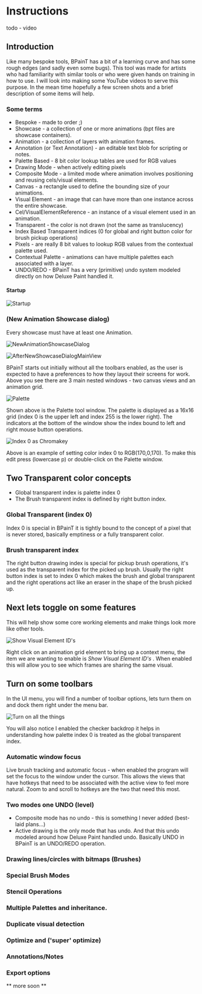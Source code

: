 # Instructions

todo - video 

## Introduction 

Like many bespoke tools, BPainT has a bit of a learning curve and has some rough edges (and sadly even some bugs). This tool was made for artists who had familiarity with similar tools or who were given hands on training in how to use. I will look into making some YouTube videos to serve this purpose. In the mean time hopefully a few screen shots and a brief description of some items will help.

### Some terms

* Bespoke - made to order ;)
* Showcase - a collection of one or more animations (bpt files are showcase containers).
* Animation - a collection of layers with animation frames.
* Annotation (or Text Annotation) - an editable text blob for scripting or notes.
* Palette Based - 8 bit color lookup tables are used for RGB values  
* Drawing Mode - when actively editing pixels
* Composite Mode - a limited mode where animation involves positioning and reusing cels/visual elements.
* Canvas - a rectangle used to define the bounding size of your animations. 
* Visual Element - an image that can have more than one instance across the entire showcase.
* Cel/VisualElementReference - an instance of a visual element used in an animation.
* Transparent - the color is not drawn (not the same as translucency)
* Index Based Transparent indices (0 for global and right button color for brush pickup operations)
* Pixels - are really 8 bit values to lookup RGB values from the contextual palette used.
* Contextual Palette - animations can have multiple palettes each associated with a layer.
* UNDO/REDO - BPainT has a very (primitive) undo system modeled directly on how Deluxe Paint handled it.

#### Startup 

![Startup](https://github.com/lardratboy/BPainT-Preview/raw/master/img/FirstRunScreen.PNG?raw=true)

### (New Animation Showcase dialog)

Every showcase must have at least one Animation.

![NewAnimationShowcaseDialog](https://github.com/lardratboy/BPainT-Preview/raw/master/img/NewAnimationShowcaseDialog.PNG?raw=true)

![AfterNewShowcaseDialogMainView](https://github.com/lardratboy/BPainT-Preview/raw/master/img/AfterNewShowcaseDialogMainView.PNG?raw=true)

BPainT starts out initially without all the toolbars enabled, as the user is expected to have a preferences to how they layout their screens for work. Above you see there are 3 main nested windows - two canvas views and an animation grid. 

![Palette](https://github.com/lardratboy/BPainT-Preview/raw/master/img/PopupPaletteWindow.PNG?raw=true)

Shown above is the Palette tool window. The palette is displayed as a 16x16 grid (index 0 is the upper left and index 255 is the lower right).  The indicators at the bottom of the window show the index bound to left and right mouse button operations.

![Index 0 as Chromakey](https://github.com/lardratboy/BPainT-Preview/raw/master/img/EditColorIndex0ToBeTheEGAMagenta.PNG?raw=true)

Above is an example of setting color index 0 to RGB(170,0,170). To make this edit press (lowercase p) or double-click on the Palette window.

## Two Transparent color concepts

* Global transparent index is palette index 0 
* The Brush transparent index is defined by right button index.

### Global Transparent (index 0)

Index 0 is special in BPainT it is tightly bound to the concept of a pixel that is never stored, basically emptiness or a fully transparent color.

### Brush transparent index 

The right button drawing index is special for pickup brush operations, it's used as the transparent index for the picked up brush. Usually the right button index is set to index 0 which makes the brush and global transparent and the right operations act like an eraser in the shape of the brush picked up. 

## Next lets toggle on some features

This will help show some core working elements and make things look more like other tools.

![Show Visual Element ID's](https://github.com/lardratboy/BPainT-Preview/raw/master/img/ShowVisualElementIDAnimGridContextMenu.PNG?raw=true)

Right click on an animation grid element to bring up a context menu, the item we are wanting to enable is *Show Visual Element ID's* .  When enabled this will allow you to see which frames are sharing the same visual.

## Turn on some toolbars

In the UI menu, you will find a number of toolbar options, lets turn them on and dock them right under the menu bar.

![Turn on all the things](https://github.com/lardratboy/BPainT-Preview/raw/master/img/AllToolBarsDockedAndCheckerboardBG.PNG?raw=true)

You will also notice I enabled the checker backdrop it helps in understanding how palette index 0 is treated as the global transparent index.

### Automatic window focus

Live brush tracking and automatic focus - when enabled the program will set the focus to the window under the cursor. This  allows the views that have hotkeys that need to be associated with the active view to feel more natural.  Zoom to and scroll to hotkeys are the two that need this most.

### Two modes one UNDO (level) 

* Composite mode has no undo - this is something I never added (best-laid plans...)
* Active drawing is the only mode that has undo.  And that this undo modeled around how Deluxe Paint handled undo.  Basically UNDO in BPainT is an UNDO/REDO operation. 

### Drawing lines/circles with bitmaps (Brushes)

### Special Brush Modes

### Stencil Operations

### Multiple Palettes and inheritance. 

### Duplicate visual detection

### Optimize and ('super' optimize)

### Annotations/Notes

### Export options

** more soon **








